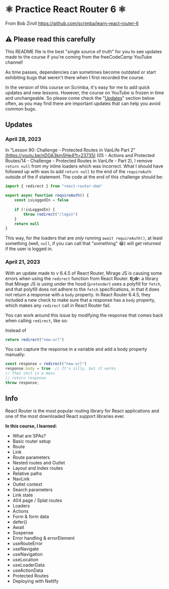 # ⚛️ Practice React Router 6 ⚛️

From Bob Ziroll <https://github.com/scrimba/learn-react-router-6>

## :warning: Please read this carefully

This README file is the best "single source of truth" for you to see updates made to the course if you're coming from the freeCodeCamp YouTube channel!

As time passes, dependencies can sometimes become outdated or start exhibiting bugs that weren't there when I first recorded the course.

In the version of this course on Scrimba, it's easy for me to add quick updates and new lessons. However, the course on YouTube is frozen in time and unchangeable. So please come check the "[Updates](#updates)" section below often, as you may find there are important updates that can help you avoid common bugs.

## Updates

### April 28, 2023

In "Lesson 90: Challenge - Protected Routes in VanLife Part 2" [(https://youtu.be/nDGA3km5He4?t=23735)](https://youtu.be/nDGA3km5He4?t=23735) (05 - Actions and Protected Routes/14 - Challenge - Protected Routes in VanLife - Part 2), I remove `return null` from my inline loaders which was incorrect. What I should have followed up with was to add `return null` to the end of the `requireAuth` outside of the if statement. The code at the end of this challenge should be:

```js
import { redirect } from "react-router-dom"

export async function requireAuth() {
    const isLoggedIn = false
    
    if (!isLoggedIn) {
        throw redirect("/login")
    }
    return null
}
```

This way, for the loaders that are *only* running `await requireAuth()`, at least something (well, `null`, if you can call that "something" 😂) will get returned if the user is logged in.

### April 21, 2023

With an update made to v 6.4.5 of React Router, Mirage JS is causing some errors when using the `redirect` function from React Router. **tl;dr:** a library that Mirage JS is using under the hood (`pretender`) uses a polyfill for `fetch`, and that polyfill does not adhere to the `fetch` specifications, in that it does not return a response with a `body` property. In React Router 6.4.5, they included a new check to make sure that a response has a `body` property, which makes any `redirect` call in React Router fail.

You can work around this issue by modifying the response that comes back when calling `redirect`, like so:

Instead of

```js
return redirect("new-url")
```

You can capture the response in a variable and add a body property manually:

```js
const response = redirect("new-url")
response.body = true  // It's silly, but it works
// That shit is a mess
// return response
throw response;
```

## Info

React Router is the most popular routing library for React applications and one of the most downloaded React support libraries ever.

**In this course, I learned:**

- What are SPAs?
- Basic router setup
- Route
- Link
- Route parameters
- Nested routes and Outlet
- Layout and Index routes
- Relative paths
- NavLink
- Outlet context
- Search parameters
- Link state
- 404 page / Splat routes
- Loaders
- Actions
- Form & form data
- defer()
- Await
- Suspense
- Error handling & errorElement
- useRouteError
- useNavigate
- useNavigation
- useLocation
- useLoaderData
- useActionData
- Protected Routes
- Deploying with Netlify
